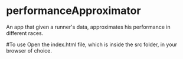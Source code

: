 # performanceApproximator
An app that given a runner's data, approximates his performance in different races.

#To use
Open the index.html file, which is inside the src folder, in your browser of choice.
